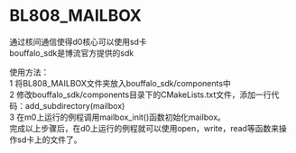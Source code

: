 # BL808_MAILBOX
通过核间通信使得d0核心可以使用sd卡    
bouffalo_sdk是博流官方提供的sdk

使用方法：  
1 将BL808_MAILBOX文件夹放入bouffalo_sdk/components中    
2 修改bouffalo_sdk/components目录下的CMakeLists.txt文件，添加一行代码：add_subdirectory(mailbox)    
3 在m0上运行的例程调用mailbox_init()函数初始化mailbox。   
完成以上步骤后，在d0上运行的例程就可以使用open，write，read等函数来操作sd卡上的文件了。
